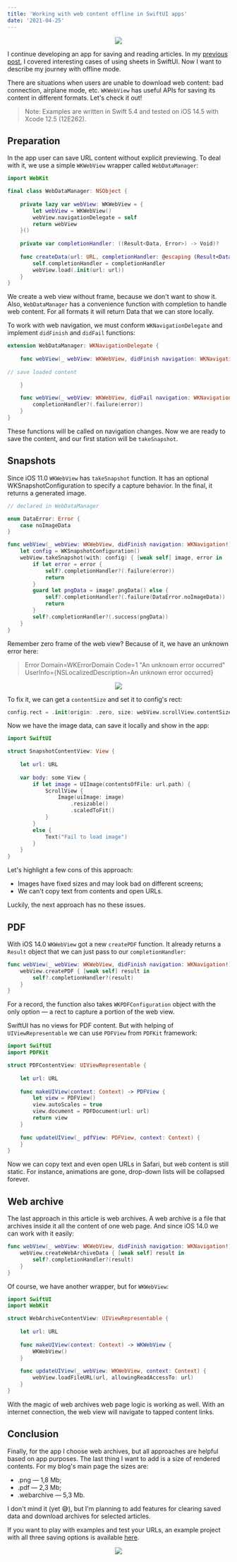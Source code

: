 ```yaml
---
title: 'Working with web content offline in SwiftUI apps'
date: '2021-04-25'
---
```


<p align="center"/>
  <img src="/images/offline/cover.png"/>
</p>

I continue developing an app for saving and reading articles. In my [previous post](https://blog.artemnovichkov.com/sheet-happens), I covered interesting cases of using sheets in SwiftUI. Now I want to describe my journey with offline mode.

There are situations when users are unable to download web content: bad connection, airplane mode, etc. `WKWebView` has useful APIs for saving its content in different formats. Let's check it out!

> Note: Examples are written in Swift 5.4 and tested on iOS 14.5 with Xcode 12.5 (12E262).

## Preparation

In the app user can save URL content without explicit previewing. To deal with it, we use a simple `WKWebView` wrapper called `WebDataManager`:

```swift
import WebKit

final class WebDataManager: NSObject {
    
    private lazy var webView: WKWebView = {
        let webView = WKWebView()
        webView.navigationDelegate = self
        return webView
    }()
    
    private var completionHandler: ((Result<Data, Error>) -> Void)?
    
    func createData(url: URL, completionHandler: @escaping (Result<Data, Error>) -> Void) {
        self.completionHandler = completionHandler
        webView.load(.init(url: url))
    }
}
```

We create a web view without frame, because we don't want to show it. Also, `WebDataManager` has a convenience function with completion to handle web content. For all formats it will return Data that we can store locally.

To work with web navigation, we must conform `WKNavigationDelegate` and implement `didFinish` and `didFail` functions:

```swift
extension WebDataManager: WKNavigationDelegate {
    
    func webView(_ webView: WKWebView, didFinish navigation: WKNavigation!) {
        
// save loaded content

    }
    
    func webView(_ webView: WKWebView, didFail navigation: WKNavigation!, withError error: Error) {
        completionHandler?(.failure(error))
    }
}
```

These functions will be called on navigation changes. Now we are ready to save the content, and our first station will be `takeSnapshot`.

## Snapshots

Since iOS 11.0 `WKWebView` has `takeSnapshot` function. It has an optional WKSnapshotConfiguration to specify a capture behavior. In the final, it returns a generated image.

```swift
// declared in WebDataManager

enum DataError: Error {
    case noImageData
}

func webView(_ webView: WKWebView, didFinish navigation: WKNavigation!) {
    let config = WKSnapshotConfiguration()
    webView.takeSnapshot(with: config) { [weak self] image, error in
        if let error = error {
            self?.completionHandler?(.failure(error))
            return
        }
        guard let pngData = image?.pngData() else {
            self?.completionHandler?(.failure(DataError.noImageData))
            return
        }
        self?.completionHandler?(.success(pngData))
    }
}
```

Remember zero frame of the web view? Because of it, we have an unknown error here:

> Error Domain=WKErrorDomain Code=1 "An unknown error occurred" UserInfo={NSLocalizedDescription=An unknown error occurred}

<p align="center"/>
  <img src="https://media.giphy.com/media/S5n7Wkhhw5A2IrfKER/giphy.gif"/>
</p>

To fix it, we can get a `contentSize` and set it to config's rect:

```swift
config.rect = .init(origin: .zero, size: webView.scrollView.contentSize)
```

Now we have the image data, can save it locally and show in the app:

```swift
import SwiftUI

struct SnapshotContentView: View {
    
    let url: URL
    
    var body: some View {
        if let image = UIImage(contentsOfFile: url.path) {
            ScrollView {
                Image(uiImage: image)
                    .resizable()
                    .scaledToFit()
            }
        }
        else {
            Text("Fail to load image")
        }
    }
}
```

Let's highlight a few cons of this approach:

- Images have fixed sizes and may look bad on different screens;
- We can't copy text from contents and open URLs.

Luckily, the next approach has no these issues.

## PDF

With iOS 14.0 `WKWebView` got a new `createPDF` function. It already returns a `Result` object that we can just pass to our `completionHandler`:

```swift
func webView(_ webView: WKWebView, didFinish navigation: WKNavigation!) {
    webView.createPDF { [weak self] result in
        self?.completionHandler?(result)
    }
}
```

For a record, the function also takes `WKPDFConfiguration` object with the only option — a rect to capture a portion of the web view.

SwiftUI has no views for PDF content. But with helping of `UIViewRepresentable` we can use `PDFView` from `PDFKit` framework:

```swift
import SwiftUI
import PDFKit

struct PDFContentView: UIViewRepresentable {
    
    let url: URL
    
    func makeUIView(context: Context) -> PDFView {
        let view = PDFView()
        view.autoScales = true
        view.document = PDFDocument(url: url)
        return view
    }
    
    func updateUIView(_ pdfView: PDFView, context: Context) {
    }
}
```

Now we can copy text and even open URLs in Safari, but web content is still static. For instance, animations are gone, drop-down lists will be collapsed forever.

## Web archive

The last approach in this article is web archives. A web archive is a file that archives inside it all the content of one web page. And since iOS 14.0 we can work with it easily:

```swift
func webView(_ webView: WKWebView, didFinish navigation: WKNavigation!) {
    webView.createWebArchiveData { [weak self] result in
        self?.completionHandler?(result)
    }
}
```

Of course, we have another wrapper, but for `WKWebView`:

```swift
import SwiftUI
import WebKit

struct WebArchiveContentView: UIViewRepresentable {
    
    let url: URL
    
    func makeUIView(context: Context) -> WKWebView {
        WKWebView()
    }
    
    func updateUIView(_ webView: WKWebView, context: Context) {
        webView.loadFileURL(url, allowingReadAccessTo: url)
    }
}
```

With the magic of web archives web page logic is working as well. With an internet connection, the web view will navigate to tapped content links.

## Conclusion

Finally, for the app I choose web archives, but all approaches are helpful based on app purposes. The last thing I want to add is a size of rendered contents. For my blog's main page the sizes are:

- .png — 1,8 Mb;
- .pdf — 2,3 Mb;
- .webarchive — 5,3 Mb.

I don't mind it (yet 😅), but I'm planning to add features for clearing saved data and download archives for selected articles.

If you want to play with examples and test your URLs, an example project with all three saving options is available [here](https://github.com/artemnovichkov/sheet).

<p align="center"/>
  <img src="/images/offline/example-preview.png"/>
</p>
